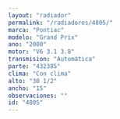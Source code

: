 ```yaml
---
layout: "radiador"
permalink: "/radiadores/4805/"
marca: "Pontiac"
modelo: "Grand Prix"
ano: "2000"
motor: "V6 3.1 3.8"
transmision: "Automática"
parte: "432385"
clima: "Con clima"
alto: "30 1/2"
ancho: "15"
observaciones: ""
id: "4805"
---
```



